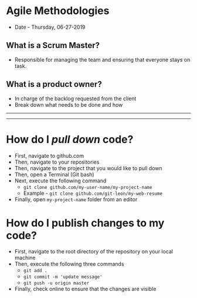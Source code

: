# Agile Methodologies
* Date - Thursday, 06-27-2019

## What is a Scrum Master?
* Responsible for managing the team and ensuring that everyone stays on task.


## What is a product owner?
* In charge of the backlog requested from the client
* Break down what needs to be done and how

<hr>
<hr>

# How do I _pull down_ code?
* First, navigate to github.com
* Then, navigate to your repositories
* Then, navigate to the project that you would like to pull down
* Then, open a Terminal (Git bash)
* Next, execute the following command
	* `git clone github.com/my-user-name/my-project-name`
	* Example - `git clone github.com/git-leon/my-web-resume`
* Finally, open `my-project-name` folder from an editor



# How do I publish changes to my code?
* First, navigate to the root directory of the repository on your local machine
* Then, execute the following three commands
	* `git add .`
	* `git commit -m 'update message'`
	* `git push -u origin master`
* Finally, check online to ensure that the changes are visible